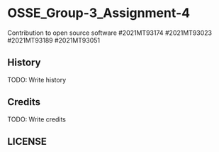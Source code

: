 # OSSE_Group-3_Assignment-4
Contribution to open source software 
#2021MT93174
#2021MT93023
#2021MT93189
#2021MT93051

## History

TODO: Write history
## Credits
TODO: Write credits

## LICENSE
